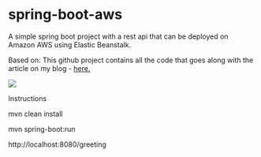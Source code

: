 # spring-boot-aws

A simple spring boot project with a rest api that can be deployed on Amazon AWS using Elastic Beanstalk.

Based on:
This github project contains all the code that goes along with the article on my blog - <a href="http://mtdevuk.com/2015/02/10/how-to-deploy-a-spring-boot-application-to-amazon-aws-using-elastic-beanstalk/">here.</a>

<a href="https://travis-ci.org/andreasmihm/spring-boot-rest-aws"><img src="https://travis-ci.org/andreasmihm/spring-boot-rest-aws.svg?branch=master"/></a>


Instructions

mvn clean install

mvn spring-boot:run

http://localhost:8080/greeting